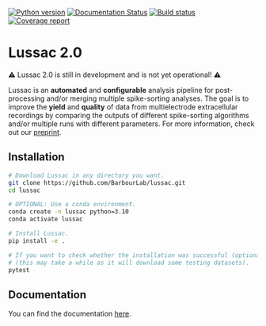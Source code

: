 [![Python version](https://img.shields.io/badge/python-3.10%20%7C%203.11-blue.svg)](https://img.shields.io/badge/python-3.10-blue.svg)
[![Documentation Status](https://readthedocs.org/projects/lussac/badge/?version=latest)](http://lussac.readthedocs.io/)
[![Build status](https://github.com/BarbourLab/lussac/actions/workflows/unit-tests.yml/badge.svg)](https://github.com/BarbourLab/lussac/actions/workflows/unit-tests.yml)
[![Coverage report](https://codecov.io/gh/barbourlab/lussac/graphs/badge.svg)](https://app.codecov.io/github/barbourlab/lussac)

# Lussac 2.0

:warning: Lussac 2.0 is still in development and is not yet operational! :warning:

Lussac is an **automated** and **configurable** analysis pipeline for post-processing and/or merging multiple spike-sorting analyses. The goal is to improve the **yield** and **quality** of data from multielectrode extracellular recordings by comparing the outputs of different spike-sorting algorithms and/or multiple runs with different parameters. For more information, check out our [preprint](https://www.biorxiv.org/content/10.1101/2022.02.08.479192v1).


## Installation

```bash
# Download Lussac in any directory you want.
git clone https://github.com/BarbourLab/lussac.git
cd lussac

# OPTIONAL: Use a conda environment.
conda create -n lussac python=3.10
conda activate lussac

# Install Lussac.
pip install -e .

# If you want to check whether the installation was successful (optional)
# (this may take a while as it will download some testing datasets).
pytest
```


## Documentation

You can find the documentation [here](https://lussac.readthedocs.io/).
